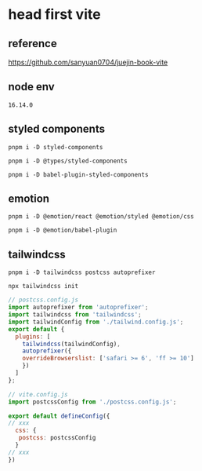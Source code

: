 # head first vite

## reference
https://github.com/sanyuan0704/juejin-book-vite

## node env

```shell
16.14.0
```

## styled components

```shell
pnpm i -D styled-components
```

```shell
pnpm i -D @types/styled-components
```

```shell
pnpm i -D babel-plugin-styled-components
```

## emotion

```shell
pnpm i -D @emotion/react @emotion/styled @emotion/css
```

```shell
pnpm i -D @emotion/babel-plugin
```

## tailwindcss

```shell
pnpm i -D tailwindcss postcss autoprefixer
```
    
```shell
npx tailwindcss init 
```
```javascript
// postcss.config.js
import autoprefixer from 'autoprefixer';
import tailwindcss from 'tailwindcss';
import tailwindConfig from './tailwind.config.js';
export default {
  plugins: [
    tailwindcss(tailwindConfig),
    autoprefixer({
    overrideBrowserslist: ['safari >= 6', 'ff >= 10']
    })
  ]
};

// vite.config.js
import postcssConfig from './postcss.config.js';

export default defineConfig({
// xxx
  css: {
   postcss: postcssConfig
  }
// xxx
})

```
